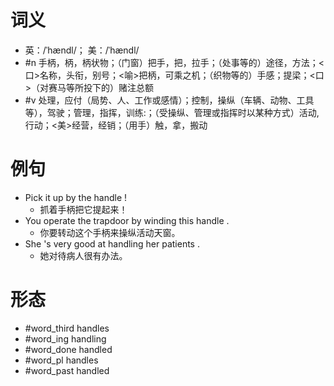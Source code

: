 # 词义
- 英：/ˈhændl/； 美：/ˈhændl/
- #n 手柄，柄，柄状物；（门窗）把手，把，拉手；（处事等的）途径，方法；<口>名称，头衔，别号；<喻>把柄，可乘之机；（织物等的）手感；提梁；<口>（对赛马等所投下的）赌注总额
- #v 处理，应付（局势、人、工作或感情）；控制，操纵（车辆、动物、工具等），驾驶；管理，指挥，训练:；（受操纵、管理或指挥时以某种方式）活动,行动；<美>经营，经销；（用手）触，拿，搬动
# 例句
- Pick it up by the handle !
	- 抓着手柄把它提起来！
- You operate the trapdoor by winding this handle .
	- 你要转动这个手柄来操纵活动天窗。
- She 's very good at handling her patients .
	- 她对待病人很有办法。
# 形态
- #word_third handles
- #word_ing handling
- #word_done handled
- #word_pl handles
- #word_past handled
